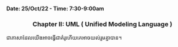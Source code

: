 #### Date: 25/Oct/22 - Time: 7:30-9:00am

### <center> Chapter II: UML ( Unified Modeling Language ) </center>

ជាភាសាដែលយើងអាចធ្វើជាគំរូហើយគេអាចយល់រួមគ្នាបាន។

#### 